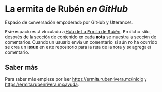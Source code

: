# La ermita de Rubén *en GitHub*
Espacio de conversación empoderado por GitHub y Utterances. 

Este espacio está vinculado a [Hub de La Ermita de Rubén](https://ermita.rubenrivera.mx). En dicho sitio, después de la sección de contenido en cada **nota** se muestra la sección de comentarios. Cuando un usuario envía un comentario, si aún no ha ocurrido se crea un **issue** en este repositorio para la ruta de la nota y se agrega el comentario.

## Saber más
Para saber más empieze por leer https://ermita.rubenrivera.mx/inicio y https://ermita.rubenrivera.mx/ayuda.
